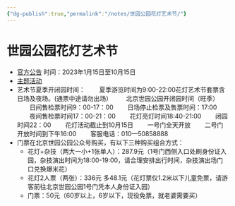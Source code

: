 ```yaml
---
{"dg-publish":true,"permalink":"/notes/世园公园花灯艺术节/"}
---
```


# 世园公园花灯艺术节
-  [官方公告](https://www.beijing.gov.cn/renwen/whrl/rdtj/202212/t20221221_2881564.html) 时间：2023年1月15日至10月15日
- [主题活动](https://bj.bendibao.com/tour/202319/337160.shtm)
- 艺术节夏季开闭园时间：
　　夏季游览时间为9:00-22:00花灯艺术节套票含日场及夜场。(通票中途请勿出场）
　　北京世园公园开闭园时间（旺季）
　　日间售检票时间9：00-17：00
　　日场停止检票及售票时间：17:00
　　夜间售检票时间17：00-21：00
　　花灯亮灯时间18:40-21:00
　　闭园时间22：00
　　花灯活动截止到10月15日
　　一号门全天开放
　　二号门开放时间到下午16:00
　　客服电话：010—50858888
- 门票在北京世园公园公众号购买，有以下三种购买组合方式：
	- 花灯+杂技（两大一小+1张单人）：287.9元（1号门西侧入口处刷身份证入园，杂技演出时间为18:00-19:00，请合理安排出行时间，杂技演出场门口兑换爆米花）
	- 花灯2人票（两张）：336元 多48.1元（花灯票仅1.2米以下儿童免票，请游客前往北京世园公园1号门凭本人身份证入园）
	- 门票：50元（60岁以上，6岁以下，现役免票，就老婆需要买）